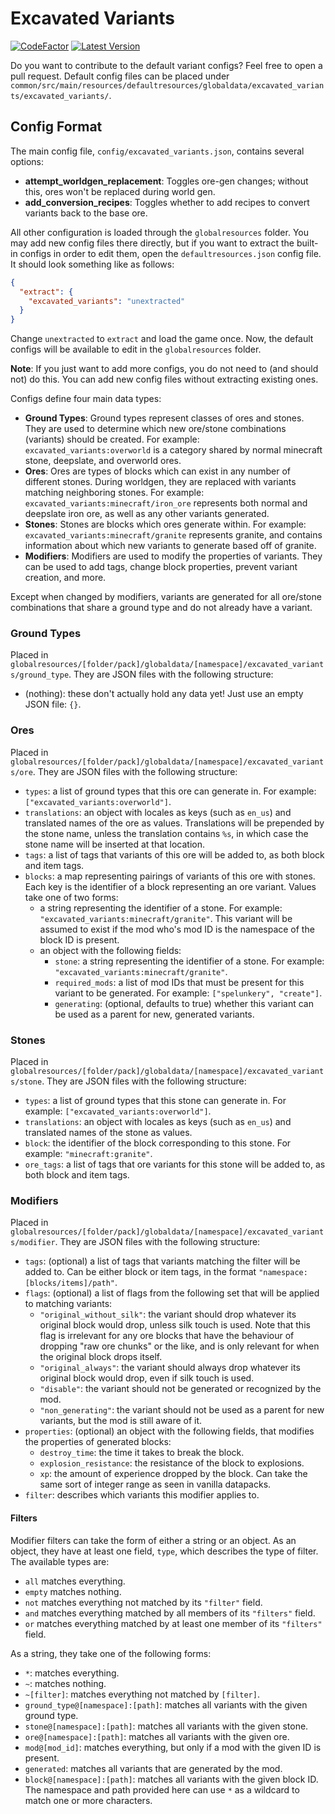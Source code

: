 # Excavated Variants

[![CodeFactor](https://www.codefactor.io/repository/github/lukebemishprojects/excavatedvariants/badge?style=for-the-badge)](https://www.codefactor.io/repository/github/lukebemishprojects/excavatedvariants)
[![Latest Version](https://img.shields.io/modrinth/v/excavated_variants?label=latest&style=for-the-badge)](https://modrinth.com/mod/excavated_variants)

Do you want to contribute to the default variant configs? Feel free to open a pull request. Default config files can be placed under `common/src/main/resources/defaultresources/globaldata/excavated_variants/excavated_variants/`.

## Config Format

The main config file, `config/excavated_variants.json`, contains several options:

* **attempt\_worldgen\_replacement**: Toggles ore-gen changes; without this, ores won't be replaced during world gen.
* **add\_conversion\_recipes**: Toggles whether to add recipes to convert variants back to the base ore.

All other configuration is loaded through the `globalresources` folder. You may add new config files there directly, but if you want to extract the built-in 
configs in order to edit them, open the `defaultresources.json` config file. It should look something like as follows:
```json
{
  "extract": {
    "excavated_variants": "unextracted"
  }
}
```
Change `unextracted` to `extract` and load the game once. Now, the default configs will be available to edit in the `globalresources` folder.

**Note**: If you just want to add more configs, you do not need to (and should not) do this. You can add new config files without extracting existing ones.

Configs define four main data types:

* **Ground Types**: Ground types represent classes of ores and stones. They are used to determine which new ore/stone combinations (variants) should be created. For example: `excavated_variants:overworld` is a category shared by normal minecraft stone, deepslate, and overworld ores. 
* **Ores**: Ores are types of blocks which can exist in any number of different stones. During worldgen, they are replaced with variants matching neighboring stones. For example: `excavated_variants:minecraft/iron_ore` represents both normal and deepslate iron ore, as well as any other variants generated.
* **Stones**: Stones are blocks which ores generate within. For example: `excavated_variants:minecraft/granite` represents granite, and contains information about which new variants to generate based off of granite.
* **Modifiers**: Modifiers are used to modify the properties of variants. They can be used to add tags, change block properties, prevent variant creation, and more.

Except when changed by modifiers, variants are generated for all ore/stone combinations that share a ground type and do not already have a variant.

### Ground Types

Placed in `globalresources/[folder/pack]/globaldata/[namespace]/excavated_variants/ground_type`. They are JSON files with the following structure:

* (nothing): these don't actually hold any data yet! Just use an empty JSON file: `{}`.

### Ores

Placed in `globalresources/[folder/pack]/globaldata/[namespace]/excavated_variants/ore`. They are JSON files with the following structure:

* `types`: a list of ground types that this ore can generate in. For example: `["excavated_variants:overworld"]`.
* `translations`: an object with locales as keys (such as `en_us`) and translated names of the ore as values. Translations will be prepended by the stone name, unless the translation contains `%s`, in which case the stone name will be inserted at that location.
* `tags`: a list of tags that variants of this ore will be added to, as both block and item tags.
* `blocks`: a map representing pairings of variants of this ore with stones. Each key is the identifier of a block representing an ore variant. Values take one of two forms:
  * a string representing the identifier of a stone. For example: `"excavated_variants:minecraft/granite"`. This variant will be assumed to exist if the mod who's mod ID is the namespace of the block ID is present.
  * an object with the following fields:
    * `stone`: a string representing the identifier of a stone. For example: `"excavated_variants:minecraft/granite"`.
    * `required_mods`: a list of mod IDs that must be present for this variant to be generated. For example: `["spelunkery", "create"]`.
    * `generating`: (optional, defaults to true) whether this variant can be used as a parent for new, generated variants.

### Stones

Placed in `globalresources/[folder/pack]/globaldata/[namespace]/excavated_variants/stone`. They are JSON files with the following structure:

* `types`: a list of ground types that this stone can generate in. For example: `["excavated_variants:overworld"]`.
* `translations`: an object with locales as keys (such as `en_us`) and translated names of the stone as values.
* `block`: the identifier of the block corresponding to this stone. For example: `"minecraft:granite"`.
* `ore_tags`: a list of tags that ore variants for this stone will be added to, as both block and item tags.

### Modifiers

Placed in `globalresources/[folder/pack]/globaldata/[namespace]/excavated_variants/modifier`. They are JSON files with the following structure:

* `tags`: (optional) a list of tags that variants matching the filter will be added to. Can be either block or item tags, in the format `"namespace:[blocks/items]/path"`.
* `flags`: (optional) a list of flags from the following set that will be applied to matching variants:
  * `"original_without_silk"`: the variant should drop whatever its original block would drop, unless silk touch is used. Note that this flag is irrelevant for any ore blocks that have the behaviour of dropping "raw ore chunks" or the like, and is only relevant for when the original block drops itself.
  * `"original_always"`: the variant should always drop whatever its original block would drop, even if silk touch is used.
  * `"disable"`: the variant should not be generated or recognized by the mod.
  * `"non_generating"`: the variant should not be used as a parent for new variants, but the mod is still aware of it.
* `properties`: (optional) an object with the following fields, that modifies the properties of generated blocks:
  * `destroy_time`: the time it takes to break the block.
  * `explosion_resistance`: the resistance of the block to explosions.
  * `xp`: the amount of experience dropped by the block. Can take the same sort of integer range as seen in vanilla datapacks.
* `filter`: describes which variants this modifier applies to.

#### Filters

Modifier filters can take the form of either a string or an object. As an object, they have at least one field, `type`,
which describes the type of filter. The available types are:

* `all` matches everything.
* `empty` matches nothing.
* `not` matches everything not matched by its `"filter"` field.
* `and` matches everything matched by all members of its `"filters"` field.
* `or` matches everything matched by at least one member of its `"filters"` field.

As a string, they take one of the following forms:

* `*`: matches everything.
* `~`: matches nothing.
* `~[filter]`: matches everything not matched by `[filter]`.
* `ground_type@[namespace]:[path]`: matches all variants with the given ground type.
* `stone@[namespace]:[path]`: matches all variants with the given stone.
* `ore@[namespace]:[path]`: matches all variants with the given ore.
* `mod@[mod_id]`: matches everything, but only if a mod with the given ID is present.
* `generated`: matches all variants that are generated by the mod.
* `block@[namespace]:[path]`: matches all variants with the given block ID. The namespace and path provided here can use `*` as a wildcard to match one or more characters.
